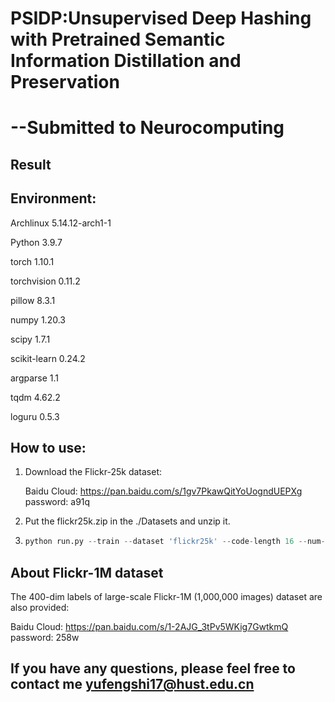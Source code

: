 # PSIDP:Unsupervised Deep Hashing with Pretrained Semantic Information Distillation and Preservation

# --Submitted to Neurocomputing

## Result

## Environment:

Archlinux 5.14.12-arch1-1

Python 3.9.7

torch 1.10.1

torchvision 0.11.2

pillow 8.3.1

numpy 1.20.3

scipy 1.7.1

scikit-learn 0.24.2

argparse 1.1

tqdm 4.62.2

loguru 0.5.3


## How to use:

1. Download the Flickr-25k dataset:

    Baidu Cloud: https://pan.baidu.com/s/1gv7PkawQitYoUogndUEPXg 
    password: a91q 

2. Put the flickr25k.zip in the ./Datasets and unzip it.

3. ```python
   python run.py --train --dataset 'flickr25k' --code-length 16 --num-query 2000 --num-train 5000
   ```

## About Flickr-1M dataset

The 400-dim labels of large-scale Flickr-1M (1,000,000 images) dataset are also provided:

  Baidu Cloud: https://pan.baidu.com/s/1-2AJG_3tPv5WKig7GwtkmQ 
  password: 258w 

## If you have any questions, please feel free to contact me yufengshi17@hust.edu.cn
